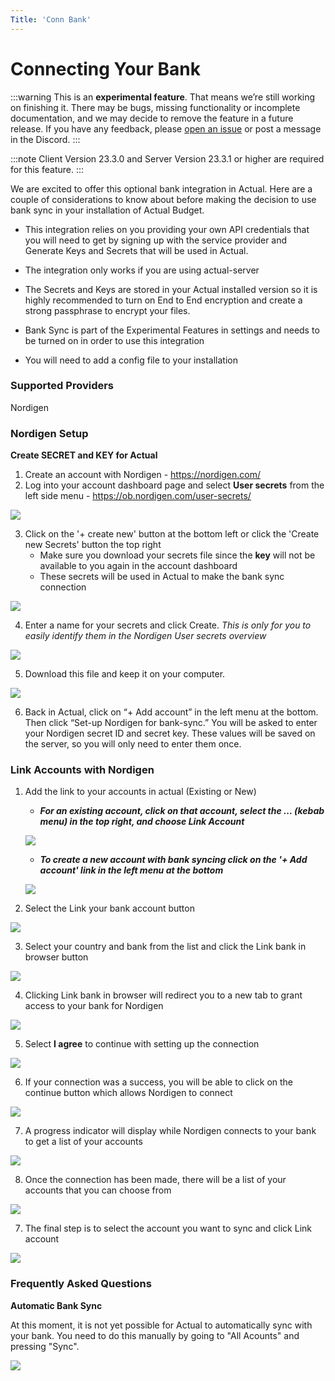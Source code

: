 ```yaml
---
Title: 'Conn Bank'
---
```


# Connecting Your Bank

:::warning
This is an **experimental feature**. That means we’re still working on finishing it. There may be bugs, missing functionality or incomplete documentation, and we may decide to remove the feature in a future release. If you have any feedback, please [open an issue](https://github.com/actualbudget/actual/issues) or post a message in the Discord.
:::

:::note
Client Version 23.3.0 and
Server Version 23.3.1 or higher are required for this feature.
:::

We are excited to offer this optional bank integration in Actual. Here are a couple of considerations to know about before making the decision to use bank sync in your installation of Actual Budget.

- This integration relies on you providing your own API credentials that you will need to get by signing up with the service provider and Generate Keys and Secrets that will be used in Actual.

- The integration only works if you are using actual-server

- The Secrets and Keys are stored in your Actual installed version so it is highly recommended to turn on End to End encryption and create a strong passphrase to encrypt your files.

- Bank Sync is part of the Experimental Features in settings and needs to be turned on in order to use this integration

- You will need to add a config file to your installation

### Supported Providers

Nordigen

### Nordigen Setup

**Create SECRET and KEY for Actual**

1. Create an account with Nordigen - https://nordigen.com/
2. Log into your account dashboard page and select **User secrets** from the left side menu - https://ob.nordigen.com/user-secrets/

![](/static/img/connecting-your-bank/connecting-your-bank-nordigen-01.png)

3. Click on the '+ create new' button at the bottom left or click the 'Create new Secrets' button the top right
   - Make sure you download your secrets file since the **key** will not be available to you again in the account dashboard
   - These secrets will be used in Actual to make the bank sync connection

![](/static/img/connecting-your-bank/connecting-your-bank-nordigen-02.png)

4. Enter a name for your secrets and click Create.
   _This is only for you to easily identify them in the Nordigen User secrets overview_

![](/static/img/connecting-your-bank/connecting-your-bank-nordigen-03.png)

5. Download this file and keep it on your computer.

![](/static/img/connecting-your-bank/connecting-your-bank-nordigen-04.png)

6. Back in Actual, click on “+ Add account” in the left menu at the bottom. Then click “Set-up Nordigen for bank-sync.” You will be asked to enter your Nordigen secret ID and secret key. These values will be saved on the server, so you will only need to enter them once.

### Link Accounts with Nordigen

1. Add the link to your accounts in actual (Existing or New)

   - **_For an existing account, click on that account, select the ... (kebab menu) in the top right, and choose Link Account_**

   ![](/static/img/connecting-your-bank/connecting-your-bank-01.png)

   - **_To create a new account with bank syncing click on the '+ Add account' link in the left menu at the bottom_**

   ![](/static/img/connecting-your-bank/connecting-your-bank-02.png)

2. Select the Link your bank account button

![](/static/img/connecting-your-bank/connecting-your-bank-03.png)

3. Select your country and bank from the list and click the Link bank in browser button

![](/static/img/connecting-your-bank/connecting-your-bank-04.png)

4. Clicking Link bank in browser will redirect you to a new tab to grant access to your bank for Nordigen

![](/static/img/connecting-your-bank/connecting-your-bank-05.png)

5. Select **I agree** to continue with setting up the connection

![](/static/img/connecting-your-bank/connecting-your-bank-06.png)

6. If your connection was a success, you will be able to click on the continue button which allows Nordigen to connect

![](/static/img/connecting-your-bank/connecting-your-bank-07.png)

7. A progress indicator will display while Nordigen connects to your bank to get a list of your accounts

![](/static/img/connecting-your-bank/connecting-your-bank-08.png)

8. Once the connection has been made, there will be a list of your accounts that you can choose from

![](/static/img/connecting-your-bank/connecting-your-bank-09.png)

7. The final step is to select the account you want to sync and click Link account

![](/static/img/connecting-your-bank/connecting-your-bank-10.png)

### Frequently Asked Questions

**Automatic Bank Sync**

At this moment, it is not yet possible for Actual to automatically sync with your bank. You need to do this manually by going to "All Acounts" and pressing "Sync".

![](/static/img/connecting-your-bank/syncing-with-your-bank.png)
